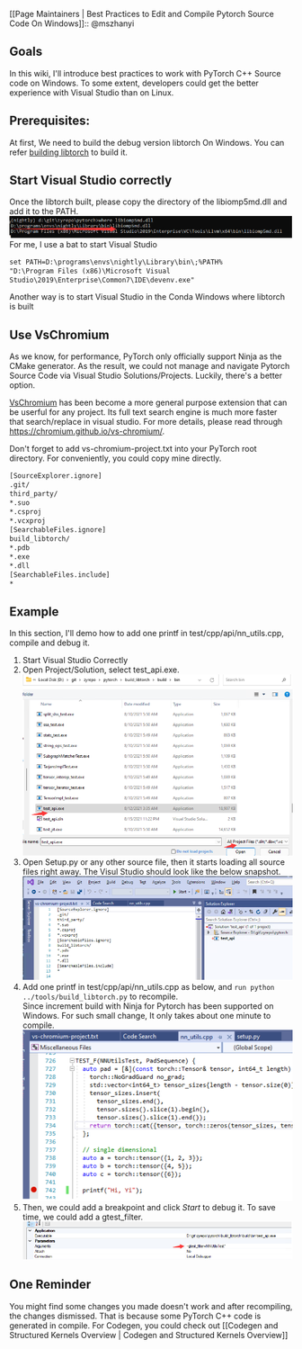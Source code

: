 [[Page Maintainers | Best Practices to Edit and Compile Pytorch Source Code On Windows]]:: @mszhanyi

## Goals
In this wiki, I'll introduce best practices to work with PyTorch C++ Source code on Windows. To some extent, developers could get the better experience with Visual Studio than on Linux.

## Prerequisites:
At first, We need to build the debug version libtorch On Windows. You can refer [building libtorch](https://github.com/pytorch/pytorch/blob/master/docs/libtorch.rst) to build it. 

## Start Visual Studio correctly
Once the libtorch built, please copy the directory of the libiomp5md.dll and add it to the PATH.
![where libiomp5md.dll](images/bestpractices_win/libiomp5.png)<br>
For me, I use a bat to start Visual Studio
```
set PATH=D:\programs\envs\nightly\Library\bin\;%PATH%
"D:\Program Files (x86)\Microsoft Visual Studio\2019\Enterprise\Common7\IDE\devenv.exe"
```

Another way is to start Visual Studio in the Conda Windows where libtorch is built

## Use VsChromium
As we know, for performance, PyTorch only officially support Ninja as the CMake generator. As the result, we could not manage and navigate Pytorch Source Code via Visual Studio Solutions/Projects. Luckily, there's a better option. 

[VsChromium](https://chromium.github.io/vs-chromium/) has been become a more general purpose extension that can be userful for any project. Its full text search engine is much more faster that search/replace in visual studio. 
For more details, please read through https://chromium.github.io/vs-chromium/.

Don't forget to add vs-chromium-project.txt into your PyTorch root directory.
For conveniently, you could copy mine directly.
```
[SourceExplorer.ignore]
.git/
third_party/
*.suo
*.csproj
*.vcxproj
[SearchableFiles.ignore]
build_libtorch/
*.pdb
*.exe
*.dll
[SearchableFiles.include]
*
```

## Example
In this section, I'll demo how to add one printf in test/cpp/api/nn_utils.cpp,  compile  and debug it.
1. Start Visual Studio Correctly
2. Open Project/Solution, select test_api.exe.
   ![open test_api.exe as solution](images/bestpractices_win/testapi.png)
3. Open Setup.py or any other source file, then it starts loading all source files right away. The Visul Studio should look like the below snapshot.
   ![load source code](images/bestpractices_win/vschromium.png)
4. Add one printf in test/cpp/api/nn_utils.cpp as below, and `run python ../tools/build_libtorch.py` to recompile.<br>
   Since increment build with Ninja for Pytorch has been supported on Windows.
   For such small change, It only takes about one minute to compile.<br>
   ![Printf](images/bestpractices_win/printf.png) 
5. Then, we could add a breakpoint and click *Start* to debug it.
   To save time, we could add a gtest_filter.
   ![gtest_filter](images/bestpractices_win/gtestfilter.png)

## One Reminder
You might find some changes you made doesn't work and after recompiling, the changes dismissed. That is because some PyTorch C++ code is generated in compile.
For Codegen, you could check out [[Codegen and Structured Kernels Overview | Codegen and Structured Kernels Overview]]